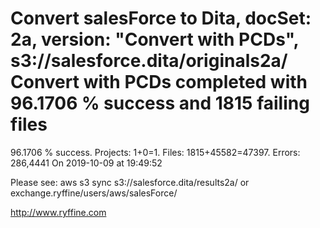 # Convert salesForce to Dita, docSet: 2a, version: "Convert with PCDs", s3://salesforce.dita/originals2a/ Convert with PCDs completed with 96.1706 % success and 1815 failing files

96.1706 % success. Projects: 1+0=1.  Files: 1815+45582=47397. Errors: 286,4441  On 2019-10-09 at 19:49:52



Please see: aws s3 sync s3://salesforce.dita/results2a/ or exchange.ryffine/users/aws/salesForce/

http://www.ryffine.com
